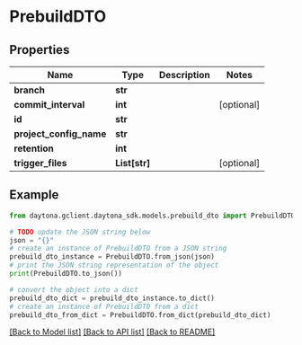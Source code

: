 # PrebuildDTO


## Properties

Name | Type | Description | Notes
------------ | ------------- | ------------- | -------------
**branch** | **str** |  | 
**commit_interval** | **int** |  | [optional] 
**id** | **str** |  | 
**project_config_name** | **str** |  | 
**retention** | **int** |  | 
**trigger_files** | **List[str]** |  | [optional] 

## Example

```python
from daytona.gclient.daytona_sdk.models.prebuild_dto import PrebuildDTO

# TODO update the JSON string below
json = "{}"
# create an instance of PrebuildDTO from a JSON string
prebuild_dto_instance = PrebuildDTO.from_json(json)
# print the JSON string representation of the object
print(PrebuildDTO.to_json())

# convert the object into a dict
prebuild_dto_dict = prebuild_dto_instance.to_dict()
# create an instance of PrebuildDTO from a dict
prebuild_dto_from_dict = PrebuildDTO.from_dict(prebuild_dto_dict)
```
[[Back to Model list]](../README.md#documentation-for-models) [[Back to API list]](../README.md#documentation-for-api-endpoints) [[Back to README]](../README.md)


